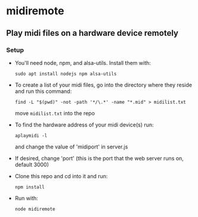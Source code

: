 # midiremote
## Play midi files on a hardware device remotely

### Setup
- You'll need node, npm, and alsa-utils. Install them with:

  `sudo apt install nodejs npm alsa-utils`

- To create a list of your midi files, go into the directory where they reside and run this command:

  `find -L "$(pwd)" -not -path '*/\.*' -name "*.mid" > midilist.txt`
  
  move `midilist.txt` into the repo
  

- To find the hardware address of your midi device(s) run:

  `aplaymidi -l`

   and change the value of 'midiport' in server.js


- If desired, change 'port' (this is the port that the web server runs on, default 3000)

- Clone this repo and cd into it and run:
  
  `npm install`

- Run with:

  `node midiremote`
